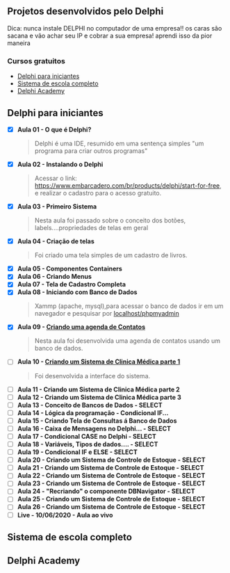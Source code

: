 ## Projetos desenvolvidos pelo Delphi

Dica: nunca instale DELPHI no computador de uma empresa!! os caras são sacana e vão achar seu IP e cobrar a sua empresa! aprendi isso da pior maneira 

### Cursos gratuitos

- <a href= "https://www.youtube.com/watch?v=Y0PvX940Ggk&list=PLVetaKmuPN9_gBPcyRZ7YinNXsNPSfrwY&index=8">Delphi para iniciantes </a><br>
- <a href="https://www.youtube.com/watch?v=5fjP4PBJ_8c&list=PLVetaKmuPN99zOK1rgvKQV-gKhg96Mo5o">Sistema de escola completo</a><br>
- <a href="https://www.youtube.com/playlist?list=PLlUDMEtO0HdTXlSbL5GkXCSjpvbuX15dX">Delphi Academy </a><br>

## Delphi para iniciantes 
 - [x] <b>Aula 01 - O que é Delphi?</b>
    > Delphi é uma IDE, resumido em uma sentença simples "um programa para criar outros programas"
 - [x] <b>Aula 02 - Instalando o Delphi </b> 
     > Acessar o link: https://www.embarcadero.com/br/products/delphi/start-for-free, e realizar o cadastro para o acesso gratuito. 
 - [x] <b>Aula 03 - Primeiro Sistema</b>
     > Nesta aula foi passado sobre o conceito dos botões, labels....propriedades de telas em geral
 - [x] <b>Aula 04 - Criação de telas</b>
     > Foi criado uma tela simples de um cadastro de livros. 
 - [x] <b>Aula 05 - Componentes Containers</b> 
 - [x] <b>Aula 06 - Criando Menus</b>      
 - [x] <b>Aula 07 - Tela de Cadastro Completa</b>
 - [x] <b>Aula 08 - Iniciando com Banco de Dados</b>
      > Xammp (apache, mysql),para acessar o banco de dados ir em um navegador e pesquisar por <a             href="localhost/phpmyadmin">localhost/phpmyadmin</a>
 - [x] <b>Aula 09 - <a href="https://github.com/g4nor4/Delphi_Repositorio/tree/master/Agenda">Criando uma agenda de Contatos</a></b> 
      > Nesta aula foi desenvolvida uma agenda de contatos usando um banco de dados.
 - [ ] <b>Aula 10 - <a href= "https://github.com/g4nor4/Delphi_Repositorio/tree/master/Sistema_ClinicaMedica/img_SistemaClinica">Criando um Sistema de Clinica Médica parte 1</a></b>
     > Foi desenvolvida a interface do sistema.
 - [ ] <b>Aula 11 - Criando um Sistema de Clinica Médica parte 2</b>
 - [ ] <b>Aula 12 - Criando um Sistema de Clinica Médica parte 3</b>
 - [ ] <b>Aula 13 - Conceito de Bancos de Dados - SELECT</b>
 - [ ] <b>Aula 14 - Lógica da programação - Condicional IF...</b>
 - [ ] <b>Aula 15 - Criando Tela de Consultas á Banco de Dados</b>
 - [ ] <b>Aula 16 - Caixa de Mensagens no Delphi... - SELECT</b>
 - [ ] <b>Aula 17 - Condicional CASE no Delphi - SELECT</b>
 - [ ] <b>Aula 18 - Variáveis, Tipos de dados.... - SELECT</b>
 - [ ] <b>Aula 19 - Condicional IF e ELSE - SELECT</b>
 - [ ] <b>Aula 20 - Criando um Sistema de Controle de Estoque - SELECT</b>
 - [ ] <b>Aula 21 - Criando um Sistema de Controle de Estoque - SELECT</b>
 - [ ] <b>Aula 22 - Criando um Sistema de Controle de Estoque - SELECT</b>
 - [ ] <b>Aula 23 - Criando um Sistema de Controle de Estoque - SELECT</b>
 - [ ] <b>Aula 24 - "Recriando" o componente DBNavigator - SELECT</b>
 - [ ] <b>Aula 25 - Criando um Sistema de Controle de Estoque - SELECT</b>
 - [ ] <b>Aula 26 - Criando um Sistema de Controle de Estoque - SELECT</b>
 - [ ] <b>Live - 10/06/2020 - Aula ao vivo</b>
 
 ## Sistema de escola completo
 
 ## Delphi Academy
  
